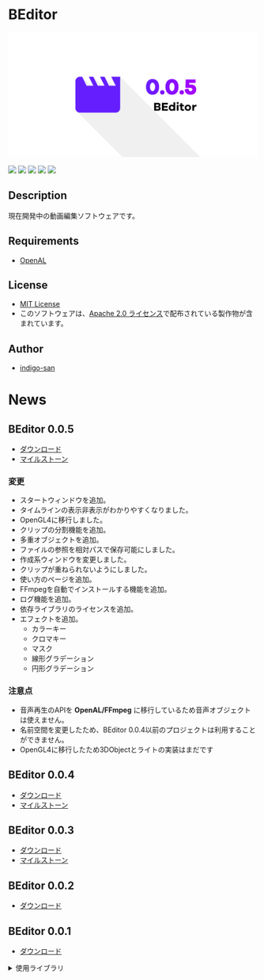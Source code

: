 # BEditor

![](https://raw.githubusercontent.com/b-editor/BEditor/develop/docs/imgs/header.png)

![](https://img.shields.io/github/issues/b-editor/BEditor)
![](https://img.shields.io/github/forks/b-editor/BEditor)
![](https://img.shields.io/github/stars/b-editor/BEditor)
![](https://img.shields.io/github/license/b-editor/BEditor)
![](https://github.com/b-editor/BEditor/workflows/Debug%20Build%20&%20Test/badge.svg)

## Description
現在開発中の動画編集ソフトウェアです。

## Requirements
* [OpenAL](https://www.openal.org/)

## License

* [MIT License](https://github.com/b-editor/BEditor/blob/main/LICENSE)
* このソフトウェアは、[Apache 2.0 ライセンス](http://www.apache.org/licenses/LICENSE-2.0)で配布されている製作物が含まれています。

## Author

* [indigo-san](https://github.com/indigo-san)

# News

## BEditor 0.0.5

* [ダウンロード](https://github.com/b-editor/BEditor/releases/tag/v0.0.5-alpha)
* [マイルストーン](https://github.com/b-editor/BEditor/milestone/2)


### 変更
* スタートウィンドウを追加。
* タイムラインの表示非表示がわかりやすくなりました。
* OpenGL4に移行しました。
* クリップの分割機能を追加。
* 多重オブジェクトを追加。
* ファイルの参照を相対パスで保存可能にしました。
* 作成系ウィンドウを変更しました。
* クリップが重ねられないようにしました。
* 使い方のページを追加。
* FFmpegを自動でインストールする機能を追加。
* ログ機能を追加。
* 依存ライブラリのライセンスを追加。
* エフェクトを追加。
    * カラーキー
    * クロマキー
    * マスク
    * 線形グラデーション
    * 円形グラデーション

### 注意点
* 音声再生のAPIを __OpenAL/FFmpeg__ に移行しているため音声オブジェクトは使えません。
* 名前空間を変更したため、BEditor 0.0.4以前のプロジェクトは利用することができません。
* OpenGL4に移行したため3DObjectとライトの実装はまだです

## BEditor 0.0.4

* [ダウンロード](https://github.com/b-editor/BEditor/releases/tag/v0.0.4-alpha)
* [マイルストーン](https://github.com/b-editor/BEditor/milestone/3)

## BEditor 0.0.3

* [ダウンロード](https://github.com/b-editor/BEditor/releases/tag/v0.0.3-alpha)
* [マイルストーン](https://github.com/b-editor/BEditor/milestone/1)

## BEditor 0.0.2

* [ダウンロード](https://drive.google.com/file/d/15BZabYO3jz_bGCnBT3IyMnxiJWHLAb-o/view?usp=sharing)

## BEditor 0.0.1

* [ダウンロード](https://drive.google.com/file/d/19w8gj_la7JAaCQjlEVldbbpos9xyMjrL/view?usp=sharing)

<details>
<summary>使用ライブラリ</summary>

### .NET Runtime
* ライセンス - MIT License
* [GitHub](https://github.com/dotnet/runtime)

### OpenAL
* ライセンス - プロプライエタリ
* [Homepage](https://www.openal.org/)

### FFmpeg
* ライセンス - LGPL
* [Homepage](https://ffmpeg.org)

### FFMediaToolkit
* ライセンス - LGPL
* [GitHub](https://github.com/radek-k/FFMediaToolkit)

### OpenTK
* ライセンス - MIT License
* [GitHub](https://github.com/opentk/opentk)

### System.Reactive
* ライセンス - MIT License
* [GitHub](https://github.com/dotnet/reactive)

### SkiaSharp
* ライセンス - MIT License
* [GitHub](https://github.com/mono/SkiaSharp)

### Material Design Icons
* ライセンス - Apache 2.0
* [GitHub](https://github.com/google/material-design-icons)

### ReactiveProperty
* ライセンス - MIT License
* [GitHub](https://github.com/runceel/ReactiveProperty)

### Dragablz
* [Homepage](https://dragablz.net/)

### MaterialDesignTheme
* ライセンス - MIT License
* [GitHub](https://github.com/MaterialDesignInXAML/MaterialDesignInXamlToolkit)

### Markdig
* [GitHub](https://github.com/xoofx/markdig)

### Neo.Markdig.Xaml
* [GitHub](https://github.com/neolithos/NeoMarkdigXaml)

### NLog
* [GitHub](https://github.com/NLog/NLog)

### AvaloniaUI
* [Homepage](http://avaloniaui.net/)

### FluentUI Icons
* [GitHub](https://github.com/microsoft/fluentui-system-icons)

</details>
